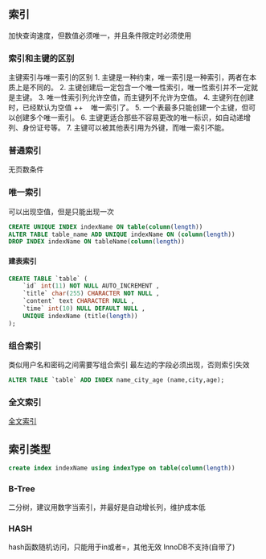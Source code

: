 ## 索引
加快查询速度，但数值必须唯一，并且条件限定时必须使用
### 索引和主键的区别
主键索引与唯一索引的区别
1. 主键是一种约束，唯一索引是一种索引，两者在本质上是不同的。
2. 主键创建后一定包含一个唯一性索引，唯一性索引并不一定就是主键。
3. 唯一性索引列允许空值，而主键列不允许为空值。
4. 主键列在创建时，已经默认为空值 ++    唯一索引了。
5. 一个表最多只能创建一个主键，但可以创建多个唯一索引。
6. 主键更适合那些不容易更改的唯一标识，如自动递增列、身份证号等。
7. 主键可以被其他表引用为外键，而唯一索引不能。
### 普通索引  
无页数条件
### 唯一索引  
可以出现空值，但是只能出现一次
```sql
CREATE UNIQUE INDEX indexName ON table(column(length))
ALTER TABLE table_name ADD UNIQUE indexName ON (column(length))
DROP INDEX indexName ON tableName(column(length))
```
#### 建表索引
```sql
CREATE TABLE `table` (
    `id` int(11) NOT NULL AUTO_INCREMENT ,
    `title` char(255) CHARACTER NOT NULL ,
    `content` text CHARACTER NULL ,
    `time` int(10) NULL DEFAULT NULL ,
    UNIQUE indexName (title(length))
);
```
### 组合索引  
类似用户名和密码之间需要写组合索引
最左边的字段必须出现，否则索引失效
```sql
ALTER TABLE `table` ADD INDEX name_city_age (name,city,age);
```
### 全文索引
[全文索引](https://blog.csdn.net/mrzhouxiaofei/article/details/79940958)

## 索引类型
```sql
create index indexName using indexType on table(column(length))
```
### B-Tree 
二分树，建议用数字当索引，并最好是自动增长列，维护成本低
### HASH
hash函数随机访问，只能用于in或者=，其他无效
InnoDB不支持(自带了)